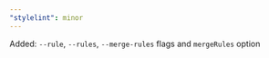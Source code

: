 ```yaml
---
"stylelint": minor
---
```


Added: `--rule`, `--rules`, `--merge-rules` flags and `mergeRules` option
